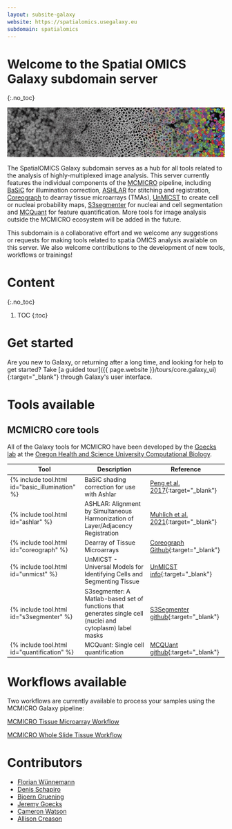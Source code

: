 ```yaml
---
layout: subsite-galaxy
website: https://spatialomics.usegalaxy.eu
subdomain: spatialomics
---
```


# Welcome to the Spatial OMICS Galaxy subdomain server
{:.no_toc}

![](/assets/media/spatial_omics_banner.jpg)

The SpatialOMICS Galaxy subdomain serves as a hub for all tools related to the analysis of highly-multiplexed image analysis. This server currently features the individual components of the [MCMICRO](https://mcmicro.org/) pipeline, including [BaSiC](https://github.com/ohsu-comp-bio/basic-illumination) for illumination correction, [ASHLAR](https://github.com/ohsu-comp-bio/ashlar) for stitching and registration, [Coreograph](https://github.com/ohsu-comp-bio/UNetCoreograph) to dearray tissue microarrays (TMAs), [UnMICST](https://github.com/ohsu-comp-bio/UnMicst) to create cell or nucleai probability maps, [S3segmenter](https://github.com/ohsu-comp-bio/S3segmenter) for nucleai and cell segmentation and [MCQuant](https://github.com/ohsu-comp-bio/quantification) for feature quantification. More tools for image analysis outside the MCMICRO ecosystem will be added in the future.

This subdomain is a collaborative effort and we welcome any suggestions or requests for making tools related to spatia OMICS analysis available on this server. We also welcome contributions to the development of new tools, workflows or trainings!

# Content
{:.no_toc}

1. TOC
{:toc}


# Get started

Are you new to Galaxy, or returning after a long time, and looking for help to get started?
Take [a guided tour]({{ page.website }}/tours/core.galaxy_ui){:target="_blank"} through Galaxy's user interface.

# Tools available

## MCMICRO core tools

All of the Galaxy tools for MCMICRO have been developed by the [Goecks lab](https://www.ohsu.edu/people/jeremy-goecks-phd) at the [Oregon Health and Science University Computational Biology](https://github.com/ohsu-comp-bio).

Tool | Description | Reference
--- | --- | ---
{% include tool.html id="basic_illumination" %} | BaSiC shading correction for use with Ashlar| [Peng et al. 2017](https://www.nature.com/articles/ncomms14836){:target="_blank"}
{% include tool.html id="ashlar" %} | ASHLAR: Alignment by Simultaneous Harmonization of Layer/Adjacency Registration| [Muhlich et al. 2021](https://www.biorxiv.org/content/10.1101/2021.04.20.440625v1.full){:target="_blank"}
{% include tool.html id="coreograph" %} | Dearray of Tissue Microarrays | [Coreograph Github](https://github.com/ohsu-comp-bio/UNetCoreograph){:target="_blank"}
{% include tool.html id="unmicst" %} | UnMICST - Universal Models for Identifying Cells and Segmenting Tissue| [UnMICST info](https://labsyspharm.github.io/UnMICST-info/){:target="_blank"}
{% include tool.html id="s3segmenter" %} | S3segmenter: A Matlab-based set of functions that generates single cell (nuclei and cytoplasm) label masks | [S3Segmenter github](https://github.com/HMS-IDAC/S3segmenter){:target="_blank"}
{% include tool.html id="quantification" %} | MCQuant: Single cell quantification| [MCQUant github](https://github.com/labsyspharm/quantification#single-cell-quantification){:target="_blank"}


# Workflows available

Two workflows are currently available to process your samples using the MCMICRO Galaxy pipeline:

[MCMICRO Tissue Microarray Workflow](https://github.com/ohsu-comp-bio/cycIF-galaxy/blob/master/workflows/Galaxy-Workflow-MCMICRO_TMA_v1.0.0.ga)

[MCMICRO Whole Slide Tissue Workflow](https://github.com/ohsu-comp-bio/cycIF-galaxy/blob/master/workflows/Galaxy-Workflow-MCMICRO_Tissue_v1.0.0.ga)


# Contributors
- [Florian Wünnemann](https://github.com/FloWuenne)
- [Denis Schapiro](https://github.com/DenisSch)
- [Bjoern Gruening](https://github.com/bgruening)
- [Jeremy Goecks](https://github.com/jgoecks)
- [Cameron Watson](https://github.com/CameronFRWatson)
- [Allison Creason](https://github.com/alliecreason)
